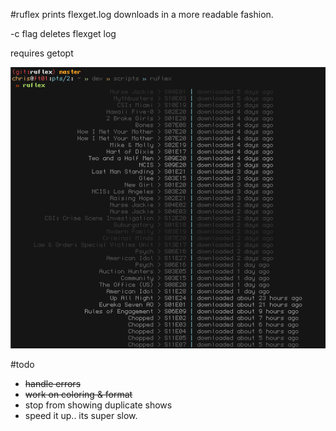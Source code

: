 #ruflex
prints flexget.log downloads in a more readable fashion.

-c flag deletes flexget log

requires getopt

![screenshot](https://github.com/sonkei/ruflex/blob/master/ss.png?raw=true)

#todo
* <del>handle errors</del>
* <del>work on coloring & format</del>
* stop from showing duplicate shows
* speed it up.. its super slow.
